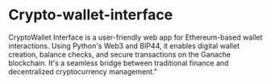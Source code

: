 # Crypto-wallet-interface
CryptoWallet Interface is a user-friendly web app for Ethereum-based wallet interactions. Using Python's Web3 and BIP44, it enables digital wallet creation, balance checks, and secure transactions on the Ganache blockchain. It's a seamless bridge between traditional finance and decentralized cryptocurrency management."
